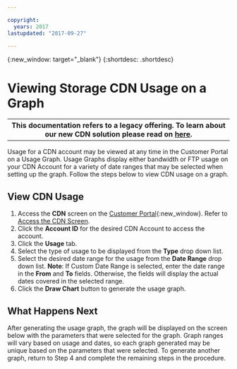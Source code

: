 ```yaml
---

copyright:
  years: 2017
lastupdated: "2017-09-27"

---
```

{:new_window: target="_blank"}
{:shortdesc: .shortdesc}

# Viewing Storage CDN Usage on a Graph

<table class="wrapped">
        <colgroup>
          <col/>
        </colgroup>
        <tbody>
          <tr>
            <th>This documentation refers to a legacy offering. To learn about our new CDN solution please read on <a href="https://console.bluemix.net/docs/infrastructure/CDN/about.html#about-cdn">here</a>.</th>
          </tr>
        </tbody>
</table>

Usage for a CDN account may be viewed at any time in the Customer Portal on a Usage Graph. Usage Graphs display either bandwidth or FTP usage on your CDN Account for a variety of date ranges that may be selected when setting up the graph. Follow the steps below to view CDN usage on a graph.

## View CDN Usage

1. Access the **CDN** screen on the [Customer Portal](https://control.softlayer.com/){:new_window}. Refer to [Access the CDN Screen](access-cdn-screen.html).
2. Click the **Account ID** for the desired CDN Account to access the account.
3. Click the **Usage** tab.
4. Select the type of usage to be displayed from the **Type** drop down list.
5. Select the desired date range for the usage from the **Date Range** drop down list.
   **Note**: If Custom Date Range is selected, enter the date range in the **From** and **To** fields. Otherwise, the fields will display the actual dates covered in the selected range.
6. Click the **Draw Chart** button to generate the usage graph.


## What Happens Next

After generating the usage graph, the graph will be displayed on the screen below with the parameters that were selected for the graph. Graph ranges will vary based on usage and dates, so each graph generated may be unique based on the parameters that were selected. To generate another graph, return to Step 4 and complete the remaining steps in the procedure.
